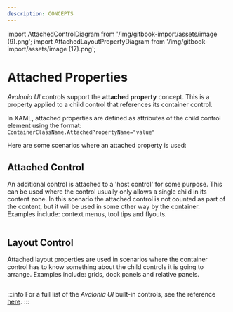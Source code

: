```yaml
---
description: CONCEPTS
---
```


import AttachedControlDiagram from '/img/gitbook-import/assets/image (9).png';
import AttachedLayoutPropertyDiagram from '/img/gitbook-import/assets/image (17).png';

# Attached Properties

_Avalonia UI_ controls support the **attached property** concept. This is a property applied to a child control that references its container control.

In XAML, attached properties are defined as attributes of the child control element using the format: `ContainerClassName.AttachedPropertyName="value"`

Here are some scenarios where an attached property is used:

## Attached Control

An additional control is attached to a 'host control' for some purpose. This can be used where the control usually only allows a single child in its content zone. In this scenario the attached control is not counted as part of the content, but it will be used in some other way by the container. Examples include: context menus, tool tips and flyouts. &#x20;

<img src={AttachedControlDiagram} alt=""/>

## Layout Control

Attached layout properties are used in scenarios where the container control has to know something about the child controls it is going to arrange. Examples include: grids, dock panels and relative panels.

<img src={AttachedLayoutPropertyDiagram} alt=""/>

:::info
For a full list of the _Avalonia UI_ built-in controls, see the reference [here](../reference/controls/).
:::

&#x20;&#x20;
